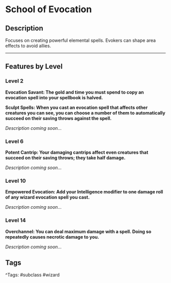 # School of Evocation

## Description

Focuses on creating powerful elemental spells. Evokers can shape area effects to avoid allies.

---

## Features by Level

### Level 2

**Evocation Savant: The gold and time you must spend to copy an evocation spell into your spellbook is halved.**

**Sculpt Spells: When you cast an evocation spell that affects other creatures you can see, you can choose a number of them to automatically succeed on their saving throws against the spell.**

_Description coming soon..._

### Level 6

**Potent Cantrip: Your damaging cantrips affect even creatures that succeed on their saving throws; they take half damage.**

_Description coming soon..._

### Level 10

**Empowered Evocation: Add your Intelligence modifier to one damage roll of any wizard evocation spell you cast.**

_Description coming soon..._

### Level 14

**Overchannel: You can deal maximum damage with a spell. Doing so repeatedly causes necrotic damage to you.**

_Description coming soon..._

## Tags

^Tags: #subclass #wizard